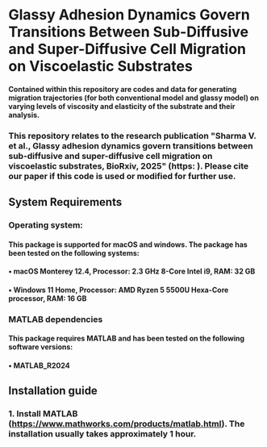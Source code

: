 # Glassy Adhesion Dynamics Govern Transitions Between Sub-Diffusive and Super-Diffusive Cell Migration on Viscoelastic Substrates

#### Contained within this repository are codes and data for generating migration trajectories (for both conventional model and glassy model) on varying levels of viscosity and elasticity of the substrate and their analysis. 
### This repository relates to the research publication "Sharma V. et al., Glassy adhesion dynamics govern transitions between sub-diffusive and super-diffusive cell migration on viscoelastic substrates, BioRxiv, 2025" (https: ). Please cite our paper if this code is used or modified for further use.
## System Requirements
### Operating system:
#### This package is supported for macOS and windows. The package has been tested on the following systems:
#### •	macOS Monterey 12.4, Processor: 2.3 GHz 8-Core Intel i9, RAM: 32 GB
#### •	Windows 11 Home, Processor: AMD Ryzen 5 5500U Hexa-Core processor, RAM: 16 GB
### MATLAB dependencies
#### This package requires MATLAB and has been tested on the following software versions:
#### •	MATLAB_R2024
## Installation guide
### 1.	Install MATLAB (https://www.mathworks.com/products/matlab.html). The installation usually takes approximately 1 hour.
